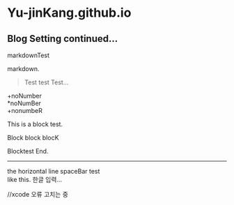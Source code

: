 # Yu-jinKang.github.io

## Blog Setting continued...
markdownTest  

markdown.

>Test
>test
>Test...

+noNumber   
*noNumBer   
+nonumbeR   


This is a block test.

  Block
  block
  blocK
  
Blocktest End.
***
the horizontal line
spaceBar test   
like this.
한글 입력...


//xcode 오류 고치는 중
